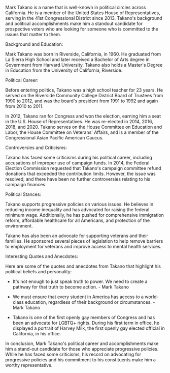 Mark Takano is a name that is well-known in political circles across California. He is a member of the United States House of Representatives, serving in the 41st Congressional District since 2013. Takano's background and political accomplishments make him a standout candidate for prospective voters who are looking for someone who is committed to the issues that matter to them.

Background and Education:

Mark Takano was born in Riverside, California, in 1960. He graduated from La Sierra High School and later received a Bachelor of Arts degree in Government from Harvard University. Takano also holds a Master's Degree in Education from the University of California, Riverside.

Political Career:

Before entering politics, Takano was a high school teacher for 23 years. He served on the Riverside Community College District Board of Trustees from 1990 to 2012, and was the board's president from 1991 to 1992 and again from 2010 to 2011.

In 2012, Takano ran for Congress and won the election, earning him a seat in the U.S. House of Representatives. He was re-elected in 2014, 2016, 2018, and 2020. Takano serves on the House Committee on Education and Labor, the House Committee on Veterans' Affairs, and is a member of the Congressional Asian Pacific American Caucus.

Controversies and Criticisms:

Takano has faced some criticisms during his political career, including accusations of improper use of campaign funds. In 2014, the Federal Election Commission requested that Takano's campaign committee refund donations that exceeded the contribution limits. However, the issue was resolved, and there have been no further controversies relating to his campaign finances.

Political Stances:

Takano supports progressive policies on various issues. He believes in reducing income inequality and has advocated for raising the federal minimum wage. Additionally, he has pushed for comprehensive immigration reform, affordable healthcare for all Americans, and protection of the environment.

Takano has also been an advocate for supporting veterans and their families. He sponsored several pieces of legislation to help remove barriers to employment for veterans and improve access to mental health services.

Interesting Quotes and Anecdotes:

Here are some of the quotes and anecdotes from Takano that highlight his political beliefs and personality:

- It's not enough to just speak truth to power. We need to create a pathway for that truth to become action. - Mark Takano

- We must ensure that every student in America has access to a world-class education, regardless of their background or circumstances. - Mark Takano

- Takano is one of the first openly gay members of Congress and has been an advocate for LGBTQ+ rights. During his first term in office, he displayed a portrait of Harvey Milk, the first openly gay elected official in California, in his office. 

In conclusion, Mark Takano's political career and accomplishments make him a stand-out candidate for those who appreciate progressive policies. While he has faced some criticisms, his record on advocating for progressive policies and his commitment to his constituents make him a worthy representative.
